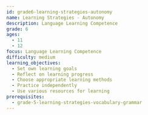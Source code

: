 ```yaml
---
id: grade6-learning-strategies-autonomy
name: Learning Strategies - Autonomy
description: Language Learning Competence
grade: 6
ages:
  - 11
  - 12
focus: Language Learning Competence
difficulty: medium
learning_objectives:
  - Set own learning goals
  - Reflect on learning progress
  - Choose appropriate learning methods
  - Practice independently
  - Use various resources for learning
prerequisites:
  - grade-5-learning-strategies-vocabulary-grammar
---
```


